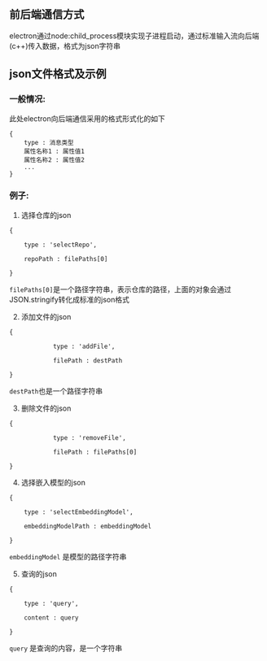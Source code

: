 ## 前后端通信方式

electron通过node:child_process模块实现子进程启动，通过标准输入流向后端(c++)传入数据，格式为json字符串

## json文件格式及示例
### 一般情况:
此处electron向后端通信采用的格式形式化的如下
```
{
	type : 消息类型
	属性名称1 : 属性值1
	属性名称2 : 属性值2
	...
}
```
### 例子:
1. 选择仓库的json
```
{

    type : 'selectRepo',

    repoPath : filePaths[0]

}
```
`filePaths[0]`是一个路径字符串，表示仓库的路径，上面的对象会通过JSON.stringify转化成标准的json格式

2. 添加文件的json
```
{

            type : 'addFile',

            filePath : destPath

}
```
`destPath`也是一个路径字符串

3. 删除文件的json
```
{

            type : 'removeFile',

            filePath : filePaths[0]

}
```

4. 选择嵌入模型的json
```
{

    type : 'selectEmbeddingModel',

    embeddingModelPath : embeddingModel

}
```
`embeddingModel` 是模型的路径字符串

5. 查询的json
```
{

    type : 'query',

    content : query

}
```
`query` 是查询的内容，是一个字符串